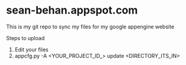 sean-behan.appspot.com
======================
This is my git repo to sync my files for my google appengine website

Steps to upload

1. Edit your files
2. appcfg.py -A <YOUR_PROJECT_ID_> update <DIRECTORY_ITS_IN>
